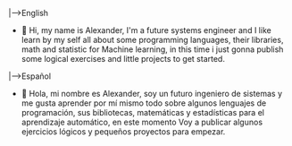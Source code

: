 |-->English
- 👋 Hi, my name is Alexander, I'm a future systems engineer and I like learn by my self all about
some programming languages, their libraries, math and statistic for Machine learning, in this time
i just gonna publish some logical exercises and little projects to get started.

|-->Español
- 👋 Hola, mi nombre es Alexander, soy un futuro ingeniero de sistemas y me gusta aprender por mí mismo todo sobre
algunos lenguajes de programación, sus bibliotecas, matemáticas y estadísticas para el aprendizaje automático, en este momento
Voy a publicar algunos ejercicios lógicos y pequeños proyectos para empezar.
